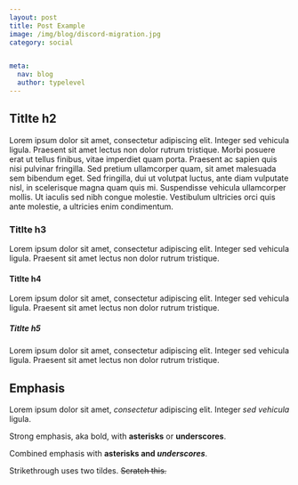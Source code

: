 ```yaml
---
layout: post
title: Post Example
image: /img/blog/discord-migration.jpg
category: social


meta:
  nav: blog
  author: typelevel
---
```


## Titlte h2

Lorem ipsum dolor sit amet, consectetur adipiscing elit. Integer sed vehicula ligula. Praesent sit amet lectus non dolor rutrum tristique. Morbi posuere erat ut tellus finibus, vitae imperdiet quam porta. Praesent ac sapien quis nisi pulvinar fringilla. Sed pretium ullamcorper quam, sit amet malesuada sem bibendum eget. Sed fringilla, dui ut volutpat luctus, ante diam vulputate nisl, in scelerisque magna quam quis mi. Suspendisse vehicula ullamcorper mollis. Ut iaculis sed nibh congue molestie. Vestibulum ultricies orci quis ante molestie, a ultricies enim condimentum.


### Titlte h3

Lorem ipsum dolor sit amet, consectetur adipiscing elit. Integer sed vehicula ligula. Praesent sit amet lectus non dolor rutrum tristique.

#### Titlte h4

Lorem ipsum dolor sit amet, consectetur adipiscing elit. Integer sed vehicula ligula. Praesent sit amet lectus non dolor rutrum tristique.

##### Titlte h5

Lorem ipsum dolor sit amet, consectetur adipiscing elit. Integer sed vehicula ligula. Praesent sit amet lectus non dolor rutrum tristique.

## Emphasis

Lorem ipsum dolor sit amet, *consectetur* adipiscing elit. Integer _sed vehicula_ ligula.

Strong emphasis, aka bold, with **asterisks** or __underscores__.

Combined emphasis with **asterisks and _underscores_**.

Strikethrough uses two tildes. ~~Scratch this.~~